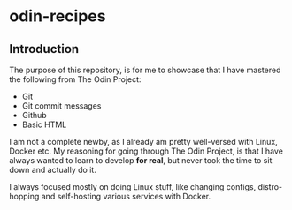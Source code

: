 # odin-recipes

## Introduction
The purpose of this repository, is for me to showcase that I have mastered the following from The Odin Project:

- Git
- Git commit messages
- Github
- Basic HTML


I am not a complete newby, as I already am pretty well-versed with Linux, Docker etc.
My reasoning for going through The Odin Project, is that I have always wanted to learn to develop **for real**, but never took the time to sit down and actually do it.  

I always focused mostly on doing Linux stuff, like changing configs, distro-hopping and self-hosting various services with Docker.